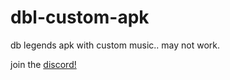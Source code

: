# dbl-custom-apk
db legends apk with custom music.. may not work.

join the [discord!](https://discord.gg/DNgJwCwDUK)
